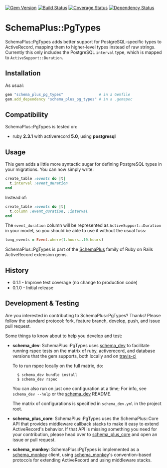 [![Gem Version](https://badge.fury.io/rb/schema_plus_pg_types.svg)](http://badge.fury.io/rb/schema_plus_pg_types)
[![Build Status](https://secure.travis-ci.org/SchemaPlus/schema_plus_pg_types.svg)](http://travis-ci.org/SchemaPlus/schema_plus_pg_types)
[![Coverage Status](https://img.shields.io/coveralls/SchemaPlus/schema_plus_pg_types.svg)](https://coveralls.io/r/SchemaPlus/schema_plus_pg_types)
[![Dependency Status](https://gemnasium.com/SchemaPlus/schema_plus_pg_types.svg)](https://gemnasium.com/SchemaPlus/schema_plus_pg_types)

# SchemaPlus::PgTypes

SchemaPlus::PgTypes adds better support for PostgreSQL-specific types to
ActiveRecord, mapping them to higher-level types instead of raw strings.
Currently this only includes the PostgreSQL `interval` type, which is mapped
to `ActiveSupport::Duration`.

## Installation

<!-- SCHEMA_DEV: TEMPLATE INSTALLATION - begin -->
<!-- These lines are auto-inserted from a schema_dev template -->
As usual:

```ruby
gem "schema_plus_pg_types"                # in a Gemfile
gem.add_dependency "schema_plus_pg_types" # in a .gemspec
```

<!-- SCHEMA_DEV: TEMPLATE INSTALLATION - end -->


## Compatibility

SchemaPlus::PgTypes is tested on:

<!-- SCHEMA_DEV: MATRIX - begin -->
<!-- These lines are auto-generated by schema_dev based on schema_dev.yml -->
* ruby **2.3.1** with activerecord **5.0**, using **postgresql**

<!-- SCHEMA_DEV: MATRIX - end -->

## Usage

This gem adds a little more syntactic sugar for defining PostgreSQL types
in your migrations. You can now simply write: 

```ruby
create_table :events do |t|
  t.interval :event_duration
end
````

Instead of:

```ruby
create_table :events do |t|
  t.column :event_duration, :interval
end
```

The `event_duration` column will be represented as `ActiveSupport::Duration`
in your model, so you should be able to use it without the usual fuss:

```ruby
long_events = Event.where(1.hours..10.hours)
````

SchemaPlus::PgTypes is part of the [SchemaPlus](https://github.com/SchemaPlus/) family of Ruby on Rails ActiveRecord extension gems.


## History

* 0.1.1 - Improve test coverage (no change to production code)
* 0.1.0 - Initial release

## Development & Testing

Are you interested in contributing to SchemaPlus::PgTypes?  Thanks!  Please follow
the standard protocol: fork, feature branch, develop, push, and issue pull
request.

Some things to know about to help you develop and test:

<!-- SCHEMA_DEV: TEMPLATE USES SCHEMA_DEV - begin -->
<!-- These lines are auto-inserted from a schema_dev template -->
* **schema_dev**:  SchemaPlus::PgTypes uses [schema_dev](https://github.com/SchemaPlus/schema_dev) to
  facilitate running rspec tests on the matrix of ruby, activerecord, and database
  versions that the gem supports, both locally and on
  [travis-ci](http://travis-ci.org/SchemaPlus/schema_plus_pg_types)

  To to run rspec locally on the full matrix, do:

        $ schema_dev bundle install
        $ schema_dev rspec

  You can also run on just one configuration at a time;  For info, see `schema_dev --help` or the [schema_dev](https://github.com/SchemaPlus/schema_dev) README.

  The matrix of configurations is specified in `schema_dev.yml` in
  the project root.


<!-- SCHEMA_DEV: TEMPLATE USES SCHEMA_DEV - end -->

<!-- SCHEMA_DEV: TEMPLATE USES SCHEMA_PLUS_CORE - begin -->
<!-- These lines are auto-inserted from a schema_dev template -->
* **schema_plus_core**: SchemaPlus::PgTypes uses the SchemaPlus::Core API that
  provides middleware callback stacks to make it easy to extend
  ActiveRecord's behavior.  If that API is missing something you need for
  your contribution, please head over to
  [schema_plus_core](https://github.com/SchemaPlus/schema_plus_core) and open
  an issue or pull request.

<!-- SCHEMA_DEV: TEMPLATE USES SCHEMA_PLUS_CORE - end -->

<!-- SCHEMA_DEV: TEMPLATE USES SCHEMA_MONKEY - begin -->
<!-- These lines are auto-inserted from a schema_dev template -->
* **schema_monkey**: SchemaPlus::PgTypes is implemented as a
  [schema_monkey](https://github.com/SchemaPlus/schema_monkey) client,
  using [schema_monkey](https://github.com/SchemaPlus/schema_monkey)'s
  convention-based protocols for extending ActiveRecord and using middleware stacks.

<!-- SCHEMA_DEV: TEMPLATE USES SCHEMA_MONKEY - end -->
